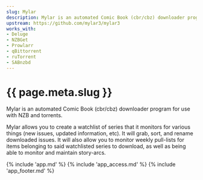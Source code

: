 ```yaml
---
slug: Mylar
description: Mylar is an automated Comic Book (cbr/cbz) downloader program for use with NZB and torrents
upstream: https://github.com/mylar3/mylar3
works_with:
- Deluge
- NZBGet
- Prowlarr
- qBittorrent
- ruTorrent
- SABnzbd
---
```


# {{ page.meta.slug }}

Mylar is an automated Comic Book (cbr/cbz) downloader program for use with NZB and torrents.

Mylar allows you to create a watchlist of series that it monitors for various things (new issues, updated information, etc). It will grab, sort, and rename downloaded issues. It will also allow you to monitor weekly pull-lists for items belonging to said watchlisted series to download, as well as being able to monitor and maintain story-arcs.

{% include 'app.md' %}
{% include 'app_access.md' %}
{% include 'app_footer.md' %}
